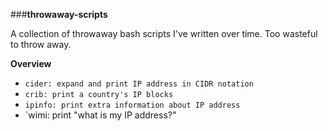 ###**throwaway-scripts**

A collection of throwaway bash scripts I've written over time. Too wasteful to throw away.

**Overview**
- `cider: expand and print IP address in CIDR notation`
- `crib: print a country's IP blocks`
- `ipinfo: print extra information about IP address`
- `wimi: print "what is my IP address?" 

